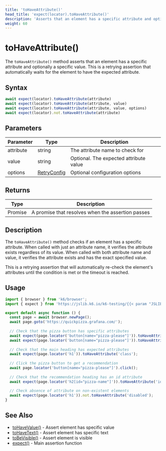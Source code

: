 ```yaml
---
title: 'toHaveAttribute()'
head_title: 'expect(locator).toHaveAttribute()'
description: 'Asserts that an element has a specific attribute and optionally a specific value'
weight: 60
---
```


# toHaveAttribute()

The `toHaveAttribute()` method asserts that an element has a specific attribute and optionally a specific value. This is a retrying assertion that automatically waits for the element to have the expected attribute.

## Syntax

```javascript
await expect(locator).toHaveAttribute(attribute)
await expect(locator).toHaveAttribute(attribute, value)
await expect(locator).toHaveAttribute(attribute, value, options)
await expect(locator).not.toHaveAttribute(attribute)
```

## Parameters

| Parameter | Type | Description |
| --- | --- | --- |
| attribute | string | The attribute name to check for |
| value | string | Optional. The expected attribute value |
| options | [RetryConfig](https://grafana.com/docs/k6/<K6_VERSION>/javascript-api/jslib/k6-testing/retrying-assertions/retryconfig) | Optional configuration options |

## Returns

| Type | Description |
| --- | --- |
| Promise<void> | A promise that resolves when the assertion passes |

## Description

The `toHaveAttribute()` method checks if an element has a specific attribute. When called with just an attribute name, it verifies the attribute exists regardless of its value. When called with both attribute name and value, it verifies the attribute exists and has the exact specified value.

This is a retrying assertion that will automatically re-check the element's attributes until the condition is met or the timeout is reached.

## Usage

```javascript
import { browser } from 'k6/browser';
import { expect } from 'https://jslib.k6.io/k6-testing/{{< param "JSLIB_TESTING_VERSION" >}}/index.js';

export default async function () {
  const page = await browser.newPage();
  await page.goto('https://quickpizza.grafana.com/');
  
  // Check that the pizza button has specific attributes
  await expect(page.locator('button[name="pizza-please"]')).toHaveAttribute('name', 'pizza-please');
  await expect(page.locator('button[name="pizza-please"]')).toHaveAttribute('type', 'button');
  
  // Check that the main heading has expected attributes
  await expect(page.locator('h1')).toHaveAttribute('class');
  
  // Click the pizza button to get a recommendation
  await page.locator('button[name="pizza-please"]').click();
  
  // Check that the recommendation heading has an id attribute
  await expect(page.locator('h2[id="pizza-name"]')).toHaveAttribute('id', 'pizza-name');
  
  // Check absence of attribute on non-existent elements
  await expect(page.locator('h1')).not.toHaveAttribute('disabled');
}
```

## See Also

- [toHaveValue()](https://grafana.com/docs/k6/<K6_VERSION>/javascript-api/jslib/k6-testing/retrying-assertions/tohavevalue) - Assert element has specific value
- [toHaveText()](https://grafana.com/docs/k6/<K6_VERSION>/javascript-api/jslib/k6-testing/retrying-assertions/tohavetext) - Assert element has specific text
- [toBeVisible()](https://grafana.com/docs/k6/<K6_VERSION>/javascript-api/jslib/k6-testing/retrying-assertions/tobevisible) - Assert element is visible
- [expect()](https://grafana.com/docs/k6/<K6_VERSION>/javascript-api/jslib/k6-testing/expect) - Main assertion function